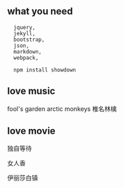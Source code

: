 ## what you need

```
  jquery,
  jekyll,
  bootstrap,
  json,
  markdown,
  webpack,

  npm install showdown

```

## love music

fool's garden
arctic monkeys
椎名林檎


## love movie

独自等待

女人香

伊丽莎白镇
